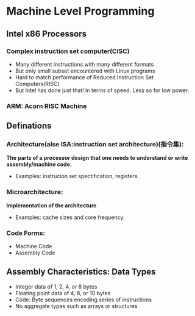 # Machine Level Programming

## Intel x86 Processors
### Complex instruction set computer(CISC)
+ Many different instructions with many different formats
+ But only small subset encountered with Linux programs
+ Hard to match performance of Reduced Instruction Set Computers(RISC)
+ But Intel has done just that! In terms of speed. Less so for low power.
### ARM: Acorn RISC Machine

## Definations
### Architecture(alse ISA:instruction set architecture)(指令集):
**The parts of a processor design that one needs to understand or write assembly/machine code.**
+ Examples: instrucion set spectification, registers.

### Microarchitecture:
**Implementation of the architecture**
+ Examples: cache sizes and core frequency.

### Code Forms:
+ Machine Code
+ Assembly Code

## Assembly Characteristics: Data Types
+ Integer data of 1, 2, 4, or 8 bytes
+ Floating point data of 4, 8, or 10 bytes
+ Code: Byte sequences encoding series of instructions
+ No aggregate types such as arrays or structures
